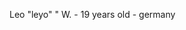 Leo "leyo" " W. - 19 years old - germany
<!---
1leyo/1leyo is a ✨ special ✨ repository because its `README.md` (this file) appears on your GitHub profile.
You can click the Preview link to take a look at your changes.
--->
